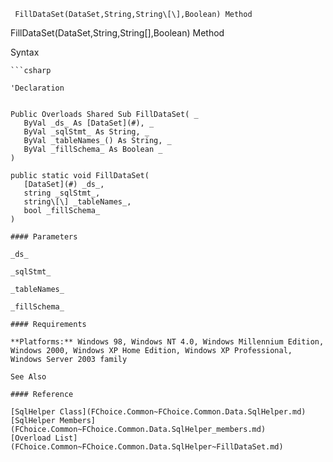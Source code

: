 ﻿     FillDataSet(DataSet,String,String\[\],Boolean) Method                                                   

FillDataSet(DataSet,String,String\[\],Boolean) Method

Syntax

```vbnet
```csharp

'Declaration
 

Public Overloads Shared Sub FillDataSet( _
   ByVal _ds_ As [DataSet](#), _
   ByVal _sqlStmt_ As String, _
   ByVal _tableNames_() As String, _
   ByVal _fillSchema_ As Boolean _
) 

public static void FillDataSet( 
   [DataSet](#) _ds_,
   string _sqlStmt_,
   string\[\] _tableNames_,
   bool _fillSchema_
)

#### Parameters

_ds_

_sqlStmt_

_tableNames_

_fillSchema_

#### Requirements

**Platforms:** Windows 98, Windows NT 4.0, Windows Millennium Edition, Windows 2000, Windows XP Home Edition, Windows XP Professional, Windows Server 2003 family

See Also

#### Reference

[SqlHelper Class](FChoice.Common~FChoice.Common.Data.SqlHelper.md)  
[SqlHelper Members](FChoice.Common~FChoice.Common.Data.SqlHelper_members.md)  
[Overload List](FChoice.Common~FChoice.Common.Data.SqlHelper~FillDataSet.md)
